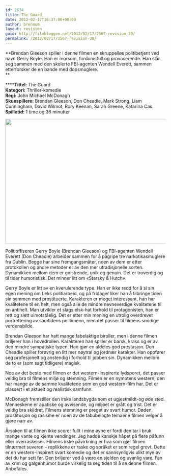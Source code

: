 ```yaml
---
id: 2674
title: The Guard
date: 2012-02-17T16:37:00+00:00
author: brennum
layout: revision
guid: http://filmbloggen.net/2012/02/17/2567-revision-30/
permalink: /2012/02/17/2567-revision-30/
---
```

**Brendan Gleeson spiller i denne filmen en skruppelløs politibetjent ved navn Gerry Boyle. Han er morsom, fordomsfull og provoserende. Han slår seg sammen med den skolerte FBI-agenten Wendell Everett, sammen etterforsker de en bande med dopsmuglere.  
** 

******Tittel:** The Guard  
**Kategori:** Thriller-komedie  
**Regi:** John Michael McDonagh  
**Skuespillere:** Brendan Gleeson, Don Cheadle, Mark Strong, Liam Cunningham, David Wilmot, Rory Keenan, Sarah Greene, Katarina Cas.  
**Spilletid:** 1 time og 36 minutter

<a href="http://filmbloggen.net/?attachment_id=2645" rel="attachment wp-att-2645"><img class="alignnone size-full wp-image-2645" src="http://filmbloggen.net/wp-content/uploads//2012/02/art-the-guard_20110826121150601209-420x0.jpg" alt="" width="541" height="391" /></a>

Politioffiseren Gerry Boyle (Brendan Gleeson) og FBI-agenten Wendell Everett (Don Cheadle) arbeider sammen for å pågripe tre narkotikasmuglere fra Dublin. Begge har sine fremgangsmåter, noen av dem er etter protokollen og andre metoder er av den mer utradisjonelle sorten. Dynamikken mellom dem er gnistrende, unik og genuin. Det er troverdig og til tider humoristisk. Det minner litt om &laquo;Starsky & Hutch&raquo;.

Gerry Boyle er litt av en kverulerende type. Han er ikke redd for å si sin egen mening om f.eks politiarbeid, og på fridager liker han å tilbringe tiden sin sammen med prostituerte. Karakteren er meget interessant, han har kvalitetene til en helt, men også alle de mindre nevneverdige kvalitetene til en antihelt. Man utvikler et slags elsk-hat forhold til protagonisten, han er rett og slett uimotståelig. Det er etter min mening en utrolig overdrevet portrettering av samtidens politimenn, men det passer til filmens snodige verdensbilde.

Brendan Gleeson har hatt mange fabelaktige biroller, men i denne filmen briljerer han i hovedrollen. Karakteren han spiller er barsk, krass og er av den mindre sympatiske typen. Han gjør en aldeles god prestasjon. Don Cheadle spiller forøvrig en litt mer nøytral og jordnær karakter. Han oppfører seg profesjonelt og anstendig i forhold til jobben sin. Dynamikken mellom de to er (som sagt tidligere) magisk.

Noe av det beste med filmen er det western-inspirerte lydsporet, det passer veldig bra til filmens miljø og stemning. Filmen er en nymotens western, den har mange av de samme kvalitetene som en god western-film har. Det er plassert i et aktuelt og realistisk samfunn.

McDonagh fremstiller den irske landsbygda som et ugjestmildt-og øde sted. Menneskene er apatiske og avvisende, og miljøet er grått og trist. Det er veldig bra skildret. Filmens stemning er preget av svart humor. Døden, prostitusjon og rasisme er noen av de tabubelagte temaene filmen velger å gjøre narr av.

Årsaken til at filmen ikke scorer fullt i mine øyne er fordi den tar i bruk mange vante og kjente vendinger. Jeg hadde kanskje håpet på flere påfunn eller overraskelser. Filmens irske påvirkning er hva som gjør filmen tilnærmet suveren &#8211; replikkene er raske og språket er som regel grovt. Dette er en western-inspirert svart komedie og det er sannsynligvis ulikt mye av det du har sett før. Den briljerer ved å være en sjelden og uvanlig vare. Fan av krim og galgenhumor burde virkelig ta seg tiden til å se denne filmen. Anbefales.